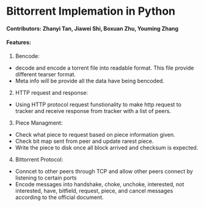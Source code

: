 # Bittorrent Implemation in Python

#### Contributors: Zhanyi Tan, Jiawei Shi, Boxuan Zhu, Youming Zhang

#### Features:
1. Bencode: 
  - decode and encode a torrent file into readable format. This file provide different tearser format.
  - Meta info will be provide all the data have being bencoded.
2. HTTP request and response: 
  - Using HTTP protocol request funstionality to make http request to tracker and receive response from tracker with a list of peers. 
3. Piece Managment: 
  - Check what piece to request based on piece information given. 
  - Check bit map sent from peer and update rarest piece. 
  - Write the piece to disk once all block arrived and checksum is expected.
4. Bittorrent Protocol:
  - Conncet to other peers through TCP and allow other peers connect by listening to certain ports
  - Encode messages into handshake, choke, unchoke, interested, not interested, have, bitfield, request, piece, and cancel messages according to the official document.

